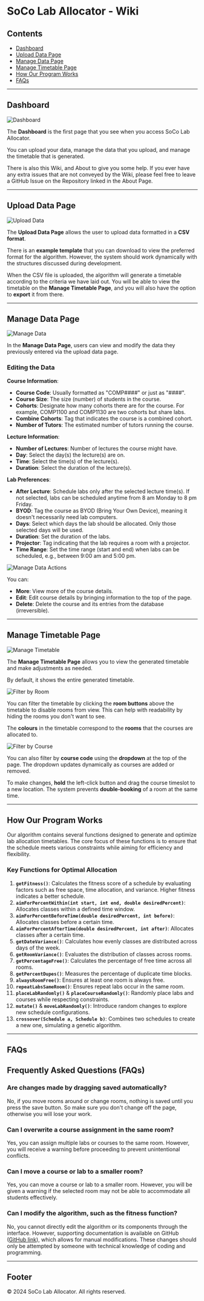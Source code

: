 # SoCo Lab Allocator - Wiki

## Contents
- [Dashboard](#dashboard)
- [Upload Data Page](#upload-data-page)
- [Manage Data Page](#manage-data-page)
- [Manage Timetable Page](#manage-timetable-page)
- [How Our Program Works](#how-our-program-works)
- [FAQs](#faqs)

---

## Dashboard
![Dashboard](images/dashboard_normal.png)

The **Dashboard** is the first page that you see when you access SoCo Lab Allocator.

You can upload your data, manage the data that you upload, and manage the timetable that is generated.

There is also this Wiki, and About to give you some help. If you ever have any extra issues that are not conveyed by the Wiki, please feel free to leave a GitHub Issue on the Repository linked in the About Page.

---

## Upload Data Page
![Upload Data](images/upload_data_normal.png)

The **Upload Data Page** allows the user to upload data formatted in a **CSV format**.

There is an **example template** that you can download to view the preferred format for the algorithm. However, the system should work dynamically with the structures discussed during development.

When the CSV file is uploaded, the algorithm will generate a timetable according to the criteria we have laid out. You will be able to view the timetable on the **Manage Timetable Page**, and you will also have the option to **export** it from there.

---

## Manage Data Page
![Manage Data](images/manage_data_normal.png)

In the **Manage Data Page**, users can view and modify the data they previously entered via the upload data page.

### Editing the Data
**Course Information**:
- **Course Code**: Usually formatted as "COMP####" or just as "####".
- **Course Size**: The size (number) of students in the course.
- **Cohorts**: Designate how many cohorts there are for the course. For example, COMP1100 and COMP1130 are two cohorts but share labs.
- **Combine Cohorts**: Tag that indicates the course is a combined cohort.
- **Number of Tutors**: The estimated number of tutors running the course.

**Lecture Information**:
- **Number of Lectures**: Number of lectures the course might have.
- **Day**: Select the day(s) the lecture(s) are on.
- **Time**: Select the time(s) of the lecture(s).
- **Duration**: Select the duration of the lecture(s).

**Lab Preferences**:
- **After Lecture**: Schedule labs only after the selected lecture time(s). If not selected, labs can be scheduled anytime from 8 am Monday to 8 pm Friday.
- **BYOD**: Tag the course as BYOD (Bring Your Own Device), meaning it doesn't necessarily need lab computers.
- **Days**: Select which days the lab should be allocated. Only those selected days will be used.
- **Duration**: Set the duration of the labs.
- **Projector**: Tag indicating that the lab requires a room with a projector.
- **Time Range**: Set the time range (start and end) when labs can be scheduled, e.g., between 9:00 am and 5:00 pm.

![Manage Data Actions](images/manage_data_actions.png)

You can:
- **More**: View more of the course details.
- **Edit**: Edit course details by bringing information to the top of the page.
- **Delete**: Delete the course and its entries from the database (irreversible).

---

## Manage Timetable Page
![Manage Timetable](images/manage_timetable_normal.png)

The **Manage Timetable Page** allows you to view the generated timetable and make adjustments as needed.

By default, it shows the entire generated timetable.

![Filter by Room](images/manage_timetable_filter_room.png)

You can filter the timetable by clicking the **room buttons** above the timetable to disable rooms from view. This can help with readability by hiding the rooms you don't want to see.

The **colours** in the timetable correspond to the **rooms** that the courses are allocated to.

![Filter by Course](images/manage_timetable_filter_course.png)

You can also filter by **course code** using the **dropdown** at the top of the page. The dropdown updates dynamically as courses are added or removed.

To make changes, **hold** the left-click button and drag the course timeslot to a new location. The system prevents **double-booking** of a room at the same time.

---

## How Our Program Works
Our algorithm contains several functions designed to generate and optimize lab allocation timetables. The core focus of these functions is to ensure that the schedule meets various constraints while aiming for efficiency and flexibility.

### Key Functions for Optimal Allocation
1. **`getFitness()`**: Calculates the fitness score of a schedule by evaluating factors such as free space, time allocation, and variance. Higher fitness indicates a better schedule.
2. **`aimForPercentWithin(int start, int end, double desiredPercent)`**: Allocates classes within a defined time window.
3. **`aimForPercentBeforeTime(double desiredPercent, int before)`**: Allocates classes before a certain time.
4. **`aimForPercentAfterTime(double desiredPercent, int after)`**: Allocates classes after a certain time.
5. **`getDateVariance()`**: Calculates how evenly classes are distributed across days of the week.
6. **`getRoomVariance()`**: Evaluates the distribution of classes across rooms.
7. **`getPercentageFree()`**: Calculates the percentage of free time across all rooms.
8. **`getPercentDupes()`**: Measures the percentage of duplicate time blocks.
9. **`alwaysRoomFree()`**: Ensures at least one room is always free.
10. **`repeatLabsSameRoom()`**: Ensures repeat labs occur in the same room.
11. **`placeLabRandomly()`** & **`placeCourseRandomly()`**: Randomly place labs and courses while respecting constraints.
12. **`mutate()`** & **`moveLabRandomly()`**: Introduce random changes to explore new schedule configurations.
13. **`crossover(Schedule a, Schedule b)`**: Combines two schedules to create a new one, simulating a genetic algorithm.

---

## FAQs
## Frequently Asked Questions (FAQs)

### Are changes made by dragging saved automatically?
No, if you move rooms around or change rooms, nothing is saved until you press the save button. So make sure you don't change off the page, otherwise you will lose your work.

### Can I overwrite a course assignment in the same room?
Yes, you can assign multiple labs or courses to the same room. However, you will receive a warning before proceeding to prevent unintentional conflicts.

### Can I move a course or lab to a smaller room?
Yes, you can move a course or lab to a smaller room. However, you will be given a warning if the selected room may not be able to accommodate all students effectively.

### Can I modify the algorithm, such as the fitness function?
No, you cannot directly edit the algorithm or its components through the interface. However, supporting documentation is available on GitHub ([GitHub link](https://github.com/mazfil/lab-allocator)), which allows for manual modifications. These changes should only be attempted by someone with technical knowledge of coding and programming.


---

## Footer
&copy; 2024 SoCo Lab Allocator. All rights reserved.
